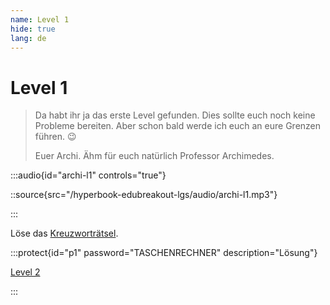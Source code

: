```yaml
---
name: Level 1
hide: true
lang: de
---
```


# Level 1

> Da habt ihr ja das erste Level gefunden. Dies sollte euch noch keine Probleme bereiten. Aber schon bald werde ich euch an eure Grenzen führen. 😉
>
> Euer Archi. Ähm für euch natürlich Professor Archimedes.

:::audio{id="archi-l1" controls="true"}

::source{src="/hyperbook-edubreakout-lgs/audio/archi-l1.mp3"}

:::

Löse das [Kreuzworträtsel](https://puzzel.org/de/crossword/play?p=-NXlIz3wkTWgk49YMXVq).

:::protect{id="p1" password="TASCHENRECHNER" description="Lösung"}

[Level 2](/nmcxvnwiejw-l2)

:::
